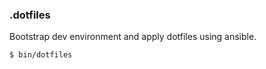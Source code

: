 ### .dotfiles

Bootstrap dev environment and apply dotfiles using ansible.


```bash
$ bin/dotfiles
```
